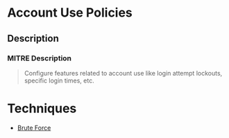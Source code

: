 
# Account Use Policies

## Description

### MITRE Description

> Configure features related to account use like login attempt lockouts, specific login times, etc.


# Techniques


* [Brute Force](../techniques/Brute-Force.md)

